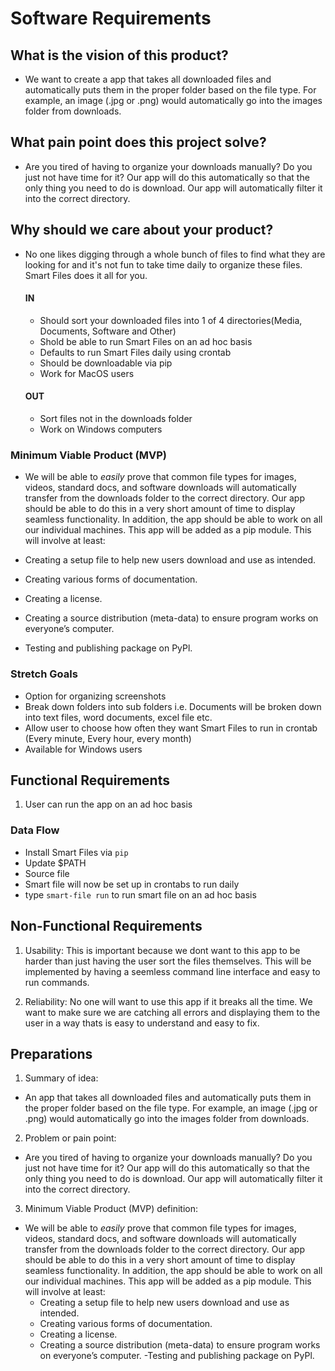 # Software Requirements

## What is the vision of this product?

- We want to create a app that takes all downloaded files and automatically puts them in the proper folder based on the file type. For example, an image (.jpg or .png) would automatically go into the images folder from downloads.

## What pain point does this project solve?

- Are you tired of having to organize your downloads manually? Do you just not have time for it? Our app will do this automatically so that the only thing you need to do is download. Our app will automatically filter it into the correct directory.

## Why should we care about your product?

- No one likes digging through a whole bunch of files to find what they are looking for and it's not fun to take time daily to organize these files. Smart Files does it all for you.

  #### IN

  - Should sort your downloaded files into 1 of 4 directories(Media, Documents, Software and Other)
  - Shold be able to run Smart Files on an ad hoc basis
  - Defaults to run Smart Files daily using crontab
  - Should be downloadable via pip
  - Work for MacOS users

  #### OUT

  - Sort files not in the downloads folder
  - Work on Windows computers

### Minimum Viable Product (MVP)

- We will be able to _easily_ prove that common file types for images, videos, standard docs, and software downloads will automatically transfer from the downloads folder to the correct directory. Our app should be able to do this in a very short amount of time to display seamless functionality. In addition, the app should be able to work on all our individual machines. This app will be added as a pip module. This will involve at least:

- Creating a setup file to help new users download and use as intended.

- Creating various forms of documentation.

- Creating a license.

- Creating a source distribution (meta-data) to ensure program works on everyone’s computer.
- Testing and publishing package on PyPl.

### Stretch Goals

- Option for organizing screenshots
- Break down folders into sub folders i.e. Documents will be broken down into text files, word documents, excel file etc.
- Allow user to choose how often they want Smart Files to run in crontab (Every minute, Every hour, every month)
- Available for Windows users

## Functional Requirements

1. User can run the app on an ad hoc basis

### Data Flow

- Install Smart Files via `pip`
- Update $PATH
- Source file
- Smart file will now be set up in crontabs to run daily
- type `smart-file run` to run smart file on an ad hoc basis

## Non-Functional Requirements

1. Usability: This is important because we dont want to this app to be harder than just having the user sort the files themselves. This will be implemented by having a seemless command line interface and easy to run commands.

2. Reliability: No one will want to use this app if it breaks all the time. We want to make sure we are catching all errors and displaying them to the user in a way thats is easy to understand and easy to fix.

## Preparations

1. Summary of idea:

- An app that takes all downloaded files and automatically puts them in the proper folder based on the file type. For example, an image (.jpg or .png) would automatically go into the images folder from downloads.

2. Problem or pain point:

- Are you tired of having to organize your downloads manually? Do you just not have time for it? Our app will do this automatically so that the only thing you need to do is download. Our app will automatically filter it into the correct directory.

3. Minimum Viable Product (MVP) definition:

- We will be able to _easily_ prove that common file types for images, videos, standard docs, and software downloads will automatically transfer from the downloads folder to the correct directory. Our app should be able to do this in a very short amount of time to display seamless functionality. In addition, the app should be able to work on all our individual machines. This app will be added as a pip module. This will involve at least:
  - Creating a setup file to help new users download and use as intended.
  - Creating various forms of documentation.
  - Creating a license.
  - Creating a source distribution (meta-data) to ensure program works on everyone’s computer. -Testing and publishing package on PyPl.
